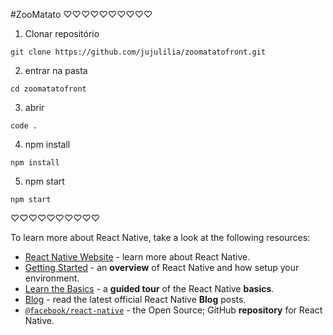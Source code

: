 #ZooMatato
♡♡♡♡♡♡♡♡♡♡

1. Clonar repositório
```
git clone https://github.com/jujulilia/zoomatatofront.git
```
2. entrar na pasta
 ```
 cd zoomatatofront
 ```
3. abrir
```
code .
```
4. npm install
```
npm install
```
5. npm start
```
npm start
```
♡♡♡♡♡♡♡♡♡♡

To learn more about React Native, take a look at the following resources:

- [React Native Website](https://reactnative.dev) - learn more about React Native.
- [Getting Started](https://reactnative.dev/docs/environment-setup) - an **overview** of React Native and how setup your environment.
- [Learn the Basics](https://reactnative.dev/docs/getting-started) - a **guided tour** of the React Native **basics**.
- [Blog](https://reactnative.dev/blog) - read the latest official React Native **Blog** posts.
- [`@facebook/react-native`](https://github.com/facebook/react-native) - the Open Source; GitHub **repository** for React Native.

